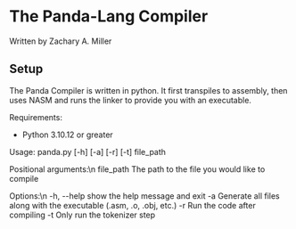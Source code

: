 # The Panda-Lang Compiler
Written by Zachary A. Miller

## Setup
The Panda Compiler is written in python. It first transpiles to assembly, then uses NASM and runs the linker to provide you with an executable.

Requirements:
- Python 3.10.12 or greater

Usage: panda.py [-h] [-a] [-r] [-t] file_path

Positional arguments:\n
  file_path   The path to the file you would like to compile

Options:\n
  -h, --help  show the help message and exit
  -a          Generate all files along with the executable (.asm, .o, .obj, etc.)
  -r          Run the code after compiling
  -t          Only run the tokenizer step